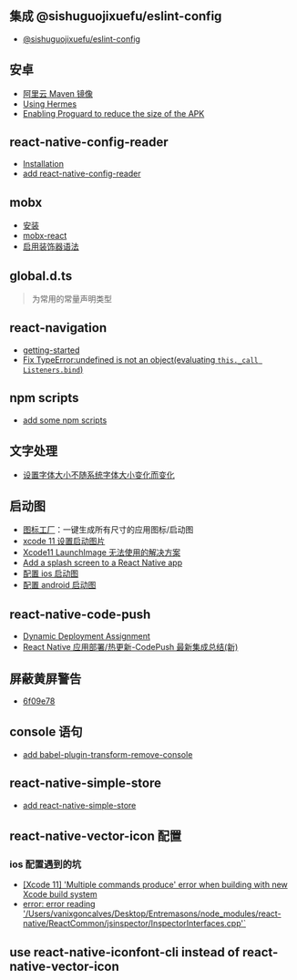 ## 集成 @sishuguojixuefu/eslint-config

- [@sishuguojixuefu/eslint-config](https://github.com/sishuguojixuefu/eslint-config)

## 安卓

- [阿里云 Maven 镜像](https://developer.aliyun.com/mirror/maven?spm=a2c6h.13651102.0.0.53322f70JXKPsP)
- [Using Hermes](https://reactnative.cn/docs/hermes/)
- [Enabling Proguard to reduce the size of the APK](https://reactnative.cn/docs/signed-apk-android/#enabling-proguard-to-reduce-the-size-of-the-apk-optional)

## react-native-config-reader

- [Installation](https://github.com/csath/react-native-config-reader)
- [add react-native-config-reader](http://j.mp/2PN5GNQ)

## mobx

- [安装](https://cn.mobx.js.org/#%E5%AE%89%E8%A3%85)
- [mobx-react](https://cn.mobx.js.org/refguide/observer-component.html)
- [启用装饰器语法](https://cn.mobx.js.org/best/decorators.html#%E5%90%AF%E7%94%A8%E8%A3%85%E9%A5%B0%E5%99%A8%E8%AF%AD%E6%B3%95)

## global.d.ts

> 为常用的常量声明类型

## react-navigation

- [getting-started](https://reactnavigation.org/docs/zh-Hans/getting-started.html)
- [Fix TypeError:undefined is not an object(evaluating `this._call Listeners.bind`)](https://github.com/react-navigation/react-navigation/issues/5825)

## npm scripts

- [add some npm scripts](https://github.com/sishuguojixuefu/eact-native-template-sishu/commit/c04373e654dc36ed24315d4527f54e04368cea30)

## 文字处理

- [设置字体大小不随系统字体大小变化而变化](http://j.mp/2tnmVxF)

## 启动图

- [图标工厂](https://icon.wuruihong.com/)：一键生成所有尺寸的应用图标/启动图
- [xcode 11 设置启动图片](https://www.jianshu.com/p/903ec089c7f5)
- [Xcode11 LaunchImage 无法使用的解决方案](https://juejin.im/post/5d8ac5dde51d4578440fe5b9)
- [Add a splash screen to a React Native app](https://medium.com/@appstud/add-a-splash-screen-to-a-react-native-app-810492e773f9)
- [配置 ios 启动图](https://github.com/sishuguojixuefu/react-native-template-sishu/commit/02f3b257a9ee5d81a1e603241d05ccf0d7970147)
- [配置 android 启动图](https://github.com/sishuguojixuefu/react-native-template-sishu/commit/891e1086dfb11a758dc10c73313305400fc92a82)

## react-native-code-push

- [Dynamic Deployment Assignment](https://github.com/microsoft/react-native-code-push#dynamic-deployment-assignment)
- [React Native 应用部署/热更新-CodePush 最新集成总结(新)](https://github.com/crazycodeboy/RNStudyNotes/tree/master/React%20Native%E5%BA%94%E7%94%A8%E9%83%A8%E7%BD%B2%E3%80%81%E7%83%AD%E6%9B%B4%E6%96%B0-CodePush%E6%9C%80%E6%96%B0%E9%9B%86%E6%88%90%E6%80%BB%E7%BB%93)

## 屏蔽黄屏警告

- [6f09e78](https://github.com/sishuguojixuefu/react-native-template-sishu/commit/6e72714e2568c455e6e193bcb378d770f1993df8)

## console 语句

- [add babel-plugin-transform-remove-console](https://github.com/sishuguojixuefu/react-native-template-sishu/commit/8a691b8aeca2c291848f9ec681962b72b2edd3d5)

## react-native-simple-store

- [add react-native-simple-store](https://github.com/sishuguojixuefu/react-native-template-sishu/commit/ffe895e5cb87246751776076c2025d80e961d957)

## react-native-vector-icon 配置

### ios 配置遇到的坑

- [[Xcode 11] 'Multiple commands produce' error when building with new Xcode build system](https://github.com/oblador/react-native-vector-icons/issues/1074#issuecomment-534053163)
- [error: error reading '/Users/vanixgoncalves/Desktop/Entremasons/node_modules/react-native/ReactCommon/jsinspector/InspectorInterfaces.cpp'`](https://github.com/facebook/react-native/issues/27158#issuecomment-558490635)

## use react-native-iconfont-cli instead of react-native-vector-icon
